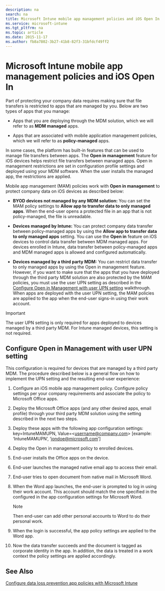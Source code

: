 ```yaml
---
description: na
search: na
title: Microsoft Intune mobile app management policies and iOS Open In
ms.service: microsoft-intune
ms.tgt_pltfrm: na
ms.topic: article
ms.date: 2015-11-17
ms.author: fb8a7802-3b27-41b8-82f3-31bfdcf49ff2
---
```

# Microsoft Intune mobile app management policies and iOS Open In
Part of protecting your company data requires making sure that file transfers is restricted to apps that are managed by you.   Below are two types of apps that you manage:

- Apps that you are deploying through the MDM solution, which we will refer to as **MDM managed** apps.

- Apps that are associated with mobile application management policies, which we will refer to as **policy-managed**  apps.

In some cases, the platform has built-in features that can be used to manage file transfers between apps. The **Open in management** feature for iOS devices helps restrict file transfers between managed apps. Open in management restrictions are set in configuration profile settings and deployed using your MDM software.  When the user installs the managed app, the restrictions are applied.

Mobile app management (MAM) policies work with **Open in management** to protect company data on iOS devices as described below:

- **BYOD devices not managed by any MDM solution:** You can set the MAM policy settings to **Allow app to transfer data to only managed apps**. When the end-user opens a protected file in an app that is not policy-managed, the file is unreadable.

- **Devices managed by Intune:** You can protect company data transfer between policy-managed apps by using the  **Allow app to transfer data to only managed apps** setting. You can use the **Open in** feature on iOS devices to control data transfer between MDM managed apps.   For devices enrolled in Intune, data transfer between policy-managed apps and MDM managed apps is allowed and configured automatically.

- **Devices managed by a third party MDM:** You can restrict data transfer to only managed apps by using the Open in management feature. However, if you want to make sure that the apps that you have deployed through the third party MDM solution are also protected by the MAM policies, you must use the user UPN setting as described in the [Configure Open in Management with user UPN setting](#bkmk_userUPN) walkthrough.  When apps are deployed with the user UPN setting, the MAM policies are applied to the app when the end-user signs-in using their work account.

> [!IMPORTANT]
> The user UPN setting is only required for apps deployed to devices managed by a third party MDM.  For Intune managed devices, this setting is not required.

## <a name="bkmk_userUPN"></a>Configure Open in Management with user UPN setting
This configuration is required for devices that are managed by a third party MDM. The procedure described below is a general flow on how to implement the UPN setting and the resulting end-user experience:

1. Configure an iOS mobile app management policy. Configure policy settings per your company requirements and associate the policy to Microsoft Office apps.

2. Deploy the Microsoft Office apps (and any other desired apps, email profile) through your third party MDM solution using the setting described in the next two steps.

3. Deploy these apps with the following app configuration settings: key=IntuneMAMUPN, Value=&lt;username@company.com&gt; [example: ‘IntuneMAMUPN’, ‘jondoe@microsoft.com’]

4. Deploy the Open in management policy to enrolled devices.

5. End-user installs the Office apps on the device.

6. End-user launches the managed native email app to access their email.

7. End-user tries to open document from native mail in Microsoft Word.

8. When the Word app launches, the end-user is prompted to log in using their work account.  This account should match the one specified in the configured in the app configuration settings for Microsoft Word.

   > [!NOTE]
   > Then end-user can add other personal accounts to Word to do their personal work.

9. When the login is successful, the app policy settings are applied to the Word app.

10. Now the data transfer succeeds and the document is tagged as corporate identity in the app. In addition, the data is treated in a work context the policy settings are applied accordingly.

## See Also
[Configure data loss prevention app policies with Microsoft Intune](../Topic/Configure_data_loss_prevention_app_policies_with_Microsoft_Intune.md)

